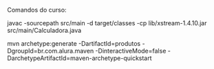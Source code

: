 Comandos do curso:

javac -sourcepath src/main -d target/classes -cp lib/xstream-1.4.10.jar  src/main/Calculadora.java

mvn archetype:generate -DartifactId=produtos -DgroupId=br.com.alura.maven -DinteractiveMode=false -DarchetypeArtifactId=maven-archetype-quickstart